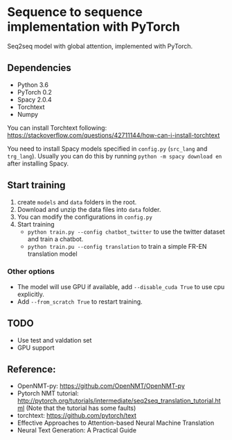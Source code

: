 # Sequence to sequence implementation with PyTorch

Seq2seq model with global attention, implemented with PyTorch.

## Dependencies
- Python 3.6
- PyTorch 0.2
- Spacy 2.0.4
- Torchtext
- Numpy

You can install Torchtext following: https://stackoverflow.com/questions/42711144/how-can-i-install-torchtext

You need to install Spacy models specified in `config.py` (`src_lang` and `trg_lang`). Usually you can do this by running `python -m spacy download en` after installing Spacy.

## Start training

1. create `models` and `data` folders in the root.
2. Download and unzip the data files into `data` folder.
3. You can modify the configurations in `config.py`
4. Start training
    - `python train.py --config chatbot_twitter` to use the twitter dataset and train a chatbot.
    - `python train.pu --config translation` to train a simple FR-EN translation model

### Other options
- The model will use GPU if available, add `--disable_cuda True` to use cpu explicitly.
- Add `--from_scratch True` to restart training.

## TODO
- Use test and valdation set
- GPU support

## Reference:
- OpenNMT-py: https://github.com/OpenNMT/OpenNMT-py
- Pytorch NMT tutorial: http://pytorch.org/tutorials/intermediate/seq2seq_translation_tutorial.html (Note that the tutorial has some faults)
- torchtext: https://github.com/pytorch/text
- Effective Approaches to Attention-based Neural Machine Translation
- Neural Text Generation: A Practical Guide
